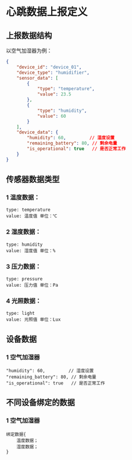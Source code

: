 
# 心跳数据上报定义

## 上报数据结构
以空气加湿器为例：
```json
{
    "device_id": "device_01",
    "device_type": "humidifier",
    "sensor_data": [
        {
            "type": "temperature",
            "value": 23.5
        },
        {
            "type": "humidity",
            "value": 60
        }
    ],
    "device_data": {
        "humidity": 60,         // 湿度设置
        "remaining_battery": 80, // 剩余电量
        "is_operational": true   // 是否正常工作
    }
}
```

## 传感器数据类型

### 1 温度数据：    
    type: temperature
    value: 温度值 单位：℃

### 2 湿度数据：
    type: humidity
    value: 湿度值 单位：%

### 3 压力数据：
    type: pressure
    value: 压力值 单位：Pa

### 4 光照数据：
    type: light
    value: 光照值 单位：Lux

## 设备数据

### 1 空气加湿器
    "humidity": 60,         // 湿度设置
    "remaining_battery": 80, // 剩余电量
    "is_operational": true   // 是否正常工作



## 不同设备绑定的数据

### 1 空气加湿器
    绑定数据{
        温度数据；
        湿度数据；
    }
